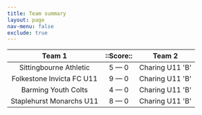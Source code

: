 ```yaml
---
title: Team summary
layout: page
nav-menu: false
exclude: true
---
```




|          Team 1           |  ::Score::  |     Team 2      |
|:-------------------------:|:-----------:|:---------------:|
|  Sittingbourne Athletic   | 5 &mdash; 0 | Charing U11 'B' |
| Folkestone Invicta FC U11 | 9 &mdash; 0 | Charing U11 'B' |
|    Barming Youth Colts    | 4 &mdash; 0 | Charing U11 'B' |
| Staplehurst Monarchs U11  | 8 &mdash; 0 | Charing U11 'B' |

 <br /><br /><br />